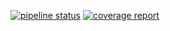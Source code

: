 [![pipeline status](https://gitlab.com/jamedeus/micropython-smarthome/badges/frontend/pipeline.svg)](https://gitlab.com/jamedeus/micropython-smarthome/-/commits/frontend)
[![coverage report](https://gitlab.com/jamedeus/micropython-smarthome/badges/frontend/coverage.svg)](https://gitlab.com/jamedeus/micropython-smarthome/-/commits/frontend)
